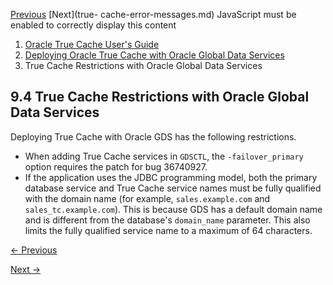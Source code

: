 [Previous](configuring-global-data-services-true-cache.md) [Next](true-
cache-error-messages.md) JavaScript must be enabled to correctly display
this content

  1. [Oracle True Cache User's Guide](index.md)
  2. [Deploying Oracle True Cache with Oracle Global Data Services](deploying-oracle-true-cache-oracle-global-data-services.md)
  3. True Cache Restrictions with Oracle Global Data Services

## 9.4 True Cache Restrictions with Oracle Global Data Services

Deploying True Cache with Oracle GDS has the following restrictions.

  * When adding True Cache services in `GDSCTL`, the `-failover_primary` option requires the patch for bug 36740927.
  * If the application uses the JDBC programming model, both the primary database service and True Cache service names must be fully qualified with the domain name (for example, `sales.example.com` and `sales_tc.example.com`). This is because GDS has a default domain name and is different from the database's `domain_name` parameter. This also limits the fully qualified service name to a maximum of 64 characters.


[← Previous](configuring-global-data-services-true-cache.md)

[Next →](true-cache-error-messages.md)
